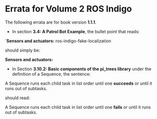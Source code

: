 # Errata for Volume 2 ROS Indigo #

The following errata are for book version **1.1.1**.

   * In section **3.4: A Patrol Bot Example**, the bullet point that reads:

   `**Sensors and actuators:** ros-indigo-fake-localization

   should simply be:

   **Sensors and actuators:**

   * In Section **3.10.2: Basic components of the pi_trees library** under the definition of a Sequence, the sentence:

   A Sequence runs each child task in list order until one **succeeds** or until it runs out of subtasks.

   should read:

   A Sequence runs each child task in list order until one **fails** or until it runs out of subtasks.
 

